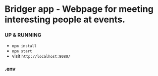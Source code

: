 # Bridger app - Webpage for meeting interesting people at events.

### UP & RUNNING
* `npm install`
* `npm start`
* visit `http://localhost:8080/`

### .env



